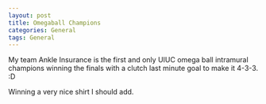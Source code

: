 ```yaml
---
layout: post
title: Omegaball Champions
categories: General
tags: General
---
```


My team Ankle Insurance is the first and only UIUC omega ball intramural champions winning the finals with a clutch last minute goal to make it 4-3-3. :D

Winning a very nice shirt I should add. 